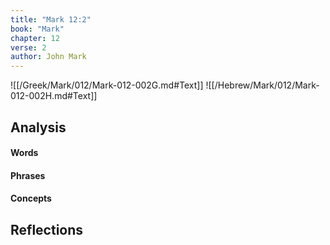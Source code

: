 ```yaml
---
title: "Mark 12:2"
book: "Mark"
chapter: 12
verse: 2
author: John Mark
---
```

![[/Greek/Mark/012/Mark-012-002G.md#Text]]
![[/Hebrew/Mark/012/Mark-012-002H.md#Text]]

## Analysis

#### Words

#### Phrases

#### Concepts

## Reflections
